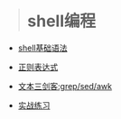 > # shell编程

 * [shell基础语法](https://github.com/chuanchuan11/shell/blob/main/01shell%E5%9F%BA%E7%A1%80%E8%AF%AD%E6%B3%95.md)

 * [正则表达式](https://github.com/chuanchuan11/shell/blob/main/02%20%E6%AD%A3%E5%88%99%E8%A1%A8%E8%BE%BE%E5%BC%8F%E4%B8%8E%E6%A8%A1%E5%BC%8F%E5%8C%B9%E9%85%8D.md)

 * [文本三剑客:grep/sed/awk]()

 * [实战练习]()

